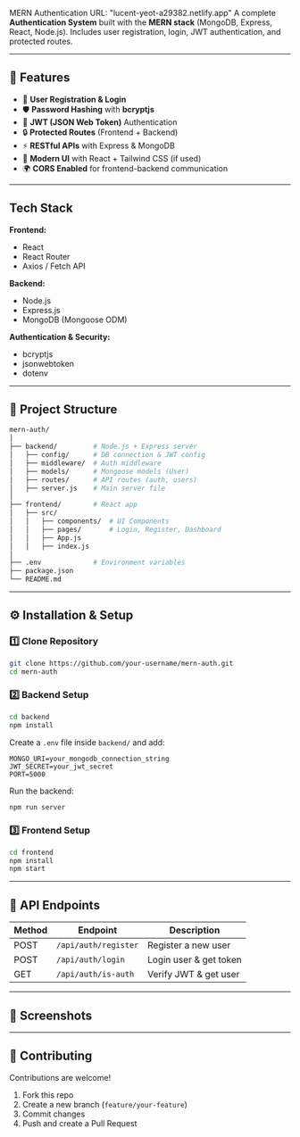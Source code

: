 MERN Authentication
URL: "lucent-yeot-a29382.netlify.app"
A complete **Authentication System** built with the **MERN stack** (MongoDB, Express, React, Node.js).
Includes user registration, login, JWT authentication, and protected routes.

---

## 🚀 Features

* 🔑 **User Registration & Login**
* 🛡️ **Password Hashing** with **bcryptjs**
* 📜 **JWT (JSON Web Token)** Authentication
* 🔒 **Protected Routes** (Frontend + Backend)
* ⚡ **RESTful APIs** with Express & MongoDB
* 🎨 **Modern UI** with React + Tailwind CSS (if used)
* 🌍 **CORS Enabled** for frontend-backend communication

---

##  Tech Stack

**Frontend:**

* React
* React Router
* Axios / Fetch API

**Backend:**

* Node.js
* Express.js
* MongoDB (Mongoose ODM)

**Authentication & Security:**

* bcryptjs
* jsonwebtoken
* dotenv

---

## 📂 Project Structure

```bash
mern-auth/
│
├── backend/         # Node.js + Express server
│   ├── config/      # DB connection & JWT config
│   ├── middleware/  # Auth middleware
│   ├── models/      # Mongoose models (User)
│   ├── routes/      # API routes (auth, users)
│   ├── server.js    # Main server file
│
├── frontend/        # React app
│   ├── src/
│   │   ├── components/  # UI Components
│   │   ├── pages/       # Login, Register, Dashboard
│   │   ├── App.js
│   │   ├── index.js
│
├── .env             # Environment variables
├── package.json
└── README.md
```

---

## ⚙️ Installation & Setup

### 1️⃣ Clone Repository

```bash
git clone https://github.com/your-username/mern-auth.git
cd mern-auth
```

### 2️⃣ Backend Setup

```bash
cd backend
npm install
```

Create a `.env` file inside `backend/` and add:

```env
MONGO_URI=your_mongodb_connection_string
JWT_SECRET=your_jwt_secret
PORT=5000
```

Run the backend:

```bash
npm run server
```

### 3️⃣ Frontend Setup

```bash
cd frontend
npm install
npm start
```

---

## 🔑 API Endpoints

| Method | Endpoint             | Description            |
| ------ | -------------------- | ---------------------- |
| POST   | `/api/auth/register` | Register a new user    |
| POST   | `/api/auth/login`    | Login user & get token |
| GET    | `/api/auth/is-auth`  | Verify JWT & get user  |

---

## 📸 Screenshots



---

## 🤝 Contributing

Contributions are welcome!

1. Fork this repo
2. Create a new branch (`feature/your-feature`)
3. Commit changes
4. Push and create a Pull Request
